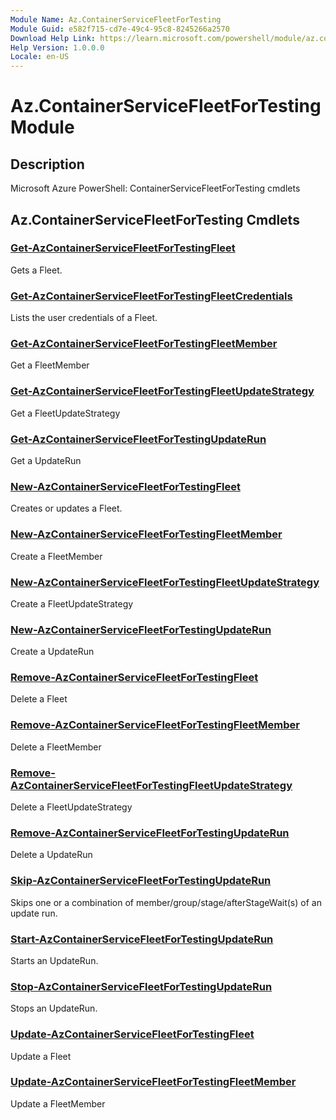 ```yaml
---
Module Name: Az.ContainerServiceFleetForTesting
Module Guid: e582f715-cd7e-49c4-95c8-8245266a2570
Download Help Link: https://learn.microsoft.com/powershell/module/az.containerservicefleetfortesting
Help Version: 1.0.0.0
Locale: en-US
---
```


# Az.ContainerServiceFleetForTesting Module
## Description
Microsoft Azure PowerShell: ContainerServiceFleetForTesting cmdlets

## Az.ContainerServiceFleetForTesting Cmdlets
### [Get-AzContainerServiceFleetForTestingFleet](Get-AzContainerServiceFleetForTestingFleet.md)
Gets a Fleet.

### [Get-AzContainerServiceFleetForTestingFleetCredentials](Get-AzContainerServiceFleetForTestingFleetCredentials.md)
Lists the user credentials of a Fleet.

### [Get-AzContainerServiceFleetForTestingFleetMember](Get-AzContainerServiceFleetForTestingFleetMember.md)
Get a FleetMember

### [Get-AzContainerServiceFleetForTestingFleetUpdateStrategy](Get-AzContainerServiceFleetForTestingFleetUpdateStrategy.md)
Get a FleetUpdateStrategy

### [Get-AzContainerServiceFleetForTestingUpdateRun](Get-AzContainerServiceFleetForTestingUpdateRun.md)
Get a UpdateRun

### [New-AzContainerServiceFleetForTestingFleet](New-AzContainerServiceFleetForTestingFleet.md)
Creates or updates a Fleet.

### [New-AzContainerServiceFleetForTestingFleetMember](New-AzContainerServiceFleetForTestingFleetMember.md)
Create a FleetMember

### [New-AzContainerServiceFleetForTestingFleetUpdateStrategy](New-AzContainerServiceFleetForTestingFleetUpdateStrategy.md)
Create a FleetUpdateStrategy

### [New-AzContainerServiceFleetForTestingUpdateRun](New-AzContainerServiceFleetForTestingUpdateRun.md)
Create a UpdateRun

### [Remove-AzContainerServiceFleetForTestingFleet](Remove-AzContainerServiceFleetForTestingFleet.md)
Delete a Fleet

### [Remove-AzContainerServiceFleetForTestingFleetMember](Remove-AzContainerServiceFleetForTestingFleetMember.md)
Delete a FleetMember

### [Remove-AzContainerServiceFleetForTestingFleetUpdateStrategy](Remove-AzContainerServiceFleetForTestingFleetUpdateStrategy.md)
Delete a FleetUpdateStrategy

### [Remove-AzContainerServiceFleetForTestingUpdateRun](Remove-AzContainerServiceFleetForTestingUpdateRun.md)
Delete a UpdateRun

### [Skip-AzContainerServiceFleetForTestingUpdateRun](Skip-AzContainerServiceFleetForTestingUpdateRun.md)
Skips one or a combination of member/group/stage/afterStageWait(s) of an update run.

### [Start-AzContainerServiceFleetForTestingUpdateRun](Start-AzContainerServiceFleetForTestingUpdateRun.md)
Starts an UpdateRun.

### [Stop-AzContainerServiceFleetForTestingUpdateRun](Stop-AzContainerServiceFleetForTestingUpdateRun.md)
Stops an UpdateRun.

### [Update-AzContainerServiceFleetForTestingFleet](Update-AzContainerServiceFleetForTestingFleet.md)
Update a Fleet

### [Update-AzContainerServiceFleetForTestingFleetMember](Update-AzContainerServiceFleetForTestingFleetMember.md)
Update a FleetMember

